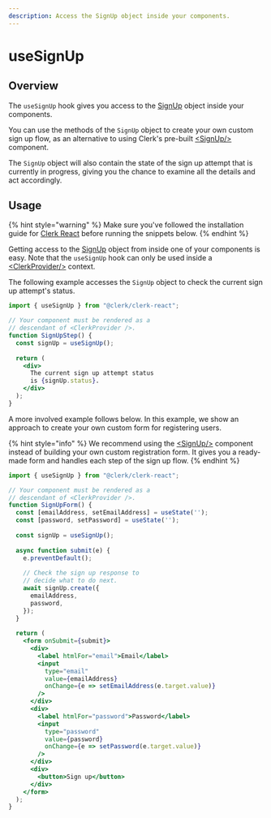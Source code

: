 ```yaml
---
description: Access the SignUp object inside your components.
---
```


# useSignUp

## Overview

The `useSignUp` hook gives you access to the [SignUp](../clerkjs/signup.md) object inside your components.&#x20;

You can use the methods of the `SignUp` object to create your own custom sign up flow, as an alternative to using Clerk's pre-built [\<SignUp/>](../../components/sign-up.md) component.

The `SignUp` object will also contain the state of the sign up attempt that is currently in progress, giving you the chance to examine all the details and act accordingly.

## Usage

{% hint style="warning" %}
Make sure you've followed the installation guide for [Clerk React](installation.md) before running the snippets below.
{% endhint %}

Getting access to the [SignUp](../clerkjs/signup.md) object from inside one of your components is easy. Note that the `useSignUp` hook can only be used inside a [\<ClerkProvider/>](clerkprovider.md) context.

The following example accesses the `SignUp` object to check the current sign up attempt's status.

```jsx
import { useSignUp } from "@clerk/clerk-react";

// Your component must be rendered as a 
// descendant of <ClerkProvider />.
function SignUpStep() {
  const signUp = useSignUp();
  
  return (
    <div>
      The current sign up attempt status 
      is {signUp.status}.
    </div>
  );
}
```

A more involved example follows below. In this example, we show an approach to create your own custom form for registering users.

{% hint style="info" %}
We recommend using the [\<SignUp/>](../../components/sign-up.md) component instead of building your own custom registration form. It gives you a ready-made form and handles each step of the sign up flow.
{% endhint %}

```jsx
import { useSignUp } from "@clerk/clerk-react";

// Your component must be rendered as a 
// descendant of <ClerkProvider />.
function SignUpForm() {
  const [emailAddress, setEmailAddress] = useState('');
  const [password, setPassword] = useState('');
  
  const signUp = useSignUp();
  
  async function submit(e) {
    e.preventDefault();
    
    // Check the sign up response to 
    // decide what to do next.
    await signUp.create({
      emailAddress,
      password,
    });
  }
  
  return (
    <form onSubmit={submit}>
      <div>
        <label htmlFor="email">Email</label>
        <input 
          type="email" 
          value={emailAddress} 
          onChange={e => setEmailAddress(e.target.value)} 
        />
      </div>
      <div>
        <label htmlFor="password">Password</label>
        <input
          type="password"
          value={password}
          onChange={e => setPassword(e.target.value)}
        />
      </div>
      <div>
        <button>Sign up</button>
      </div>
    </form>
  );
}
```
